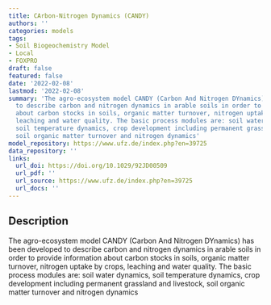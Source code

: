 ```yaml
---
title: CArbon-Nitrogen Dynamics (CANDY)
authors: ''
categories: models
tags:
- Soil Biogeochemistry Model
- Local
- FOXPRO
draft: false
featured: false
date: '2022-02-08'
lastmod: '2022-02-08'
summary: 'The agro-ecosystem model CANDY (Carbon And Nitrogen DYnamics) has been developed
  to describe carbon and nitrogen dynamics in arable soils in order to provide information
  about carbon stocks in soils, organic matter turnover, nitrogen uptake by crops,
  leaching and water quality. The basic process modules are: soil water dynamics,
  soil temperature dynamics, crop development including permanent grassland and livestock,
  soil organic matter turnover and nitrogen dynamics'
model_repository: https://www.ufz.de/index.php?en=39725
data_repository: ''
links:
  url_doi: https://doi.org/10.1029/92JD00509
  url_pdf: ''
  url_source: https://www.ufz.de/index.php?en=39725
  url_docs: ''
---
```


## Description

The agro-ecosystem model CANDY (Carbon And Nitrogen DYnamics) has been developed to describe carbon and nitrogen dynamics in arable soils in order to provide information about carbon stocks in soils, organic matter turnover, nitrogen uptake by crops, leaching and water quality. The basic process modules are: soil water dynamics, soil temperature dynamics, crop development including permanent grassland and livestock, soil organic matter turnover and nitrogen dynamics

